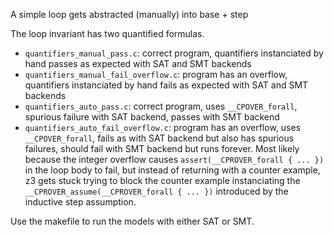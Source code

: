 A simple loop gets abstracted (manually) into base + step

The loop invariant has two quantified formulas.


* `quantifiers_manual_pass.c`:
    correct program, quantifiers instanciated by hand passes as expected with SAT and SMT backends
* `quantifiers_manual_fail_overflow.c`:
    program has an overflow, quantifiers instanciated by hand fails as expected with SAT and SMT backends
* `quantifiers_auto_pass.c`:
    correct program, uses `__CPOVER_forall`, spurious failure with SAT backend, passes with SMT backend
* `quantifiers_auto_fail_overflow.c`:
    program has an overflow, uses `__CPOVER_forall`, fails as with SAT backend but also has spurious failures, should fail with SMT backend but runs forever. Most likely because the integer overflow causes `assert(__CPROVER_forall { ... })`  in the loop body to fail, but instead of returning with a counter example, z3 gets stuck trying to block the counter example instanciating the `__CPROVER_assume(__CPROVER_forall { ... })` introduced by the inductive step assumption.

Use the makefile to run the models with either SAT or SMT.